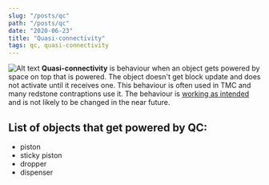 ```yaml
---
slug: "/posts/qc"
path: "/posts/qc"
date: "2020-06-23"
title: "Quasi-connectivity"
tags: qc, quasi-connectivity
---
```

![Alt text](/img/qc1.png)
**Quasi-connectivity** is behaviour when an object gets powered by space on top that is powered. The object doesn't get block update and does not activate until it receives one. This behaviour is often used in TMC and many redstone contraptions use it. The behaviour is [working as intended](https://bugs.mojang.com/browse/MC-108) and is not likely to be changed in the near future.   

## List of objects that get powered by QC:
* piston
* sticky piston
* dropper
* dispenser
